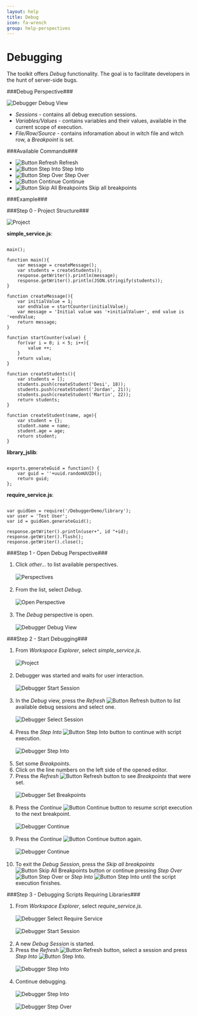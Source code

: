 ```yaml
---
layout: help
title: Debug
icon: fa-wrench
group: help-perspectives
---
```


Debugging
===

The toolkit offers *Debug* functionality. The goal is to facilitate developers in the hunt of server-side bugs.

###Debug Perspective###

![Debugger Debug View](images/features/debugger/5_debugger_debug_view.png)

*	*Sessions* - contains all debug execution sessions.
*	*Variables/Values* - contains variables and their values, available in the current scope of execution.
*	*File/Row/Source* - contains inforamation about in witch file and witch row, a *Breakpoint* is set. 

###Available Commands###

*	![Button Refresh](images/features/debugger/5_button_refresh.png) Refresh
*	![Button Step Into](images/features/debugger/5_button_step_into.png) Step Into
*	![Button Step Over](images/features/debugger/5_button_step_over.png) Step Over
*	![Button Continue](images/features/debugger/5_button_continue.png) Continue
*	![Button Skip All Breakpoints](images/features/debugger/5_button_skip_all_breakpoints.png) Skip all breakpoints


###Example###

###Step 0 - Project Structure###


![Project](images/features/debugger/1_project.png)

**simple_service.js**:
<pre><code>
main();

function main(){
    var message = createMessage();
    var students = createStudents();
    response.getWriter().println(message);
    response.getWriter().println(JSON.stringify(students));
}

function createMessage(){
    var initialValue = 1;
    var endValue = startCounter(initialValue);
	var message = 'Initial value was '+initialValue+', end value is '+endValue;
    return message;
}

function startCounter(value) {
    for(var i = 0; i < 5; i++){
        value ++;
    }
	return value;
}

function createStudents(){
    var students = [];
    students.push(createStudent('Desi', 18));
    students.push(createStudent('Jordan', 21));
    students.push(createStudent('Martin', 22));
    return students;
}

function createStudent(name, age){
    var student = {};
    student.name = name;
    student.age = age;
    return student;
}
</code></pre>

**library_jslib**:
<pre><code>
exports.generateGuid = function() {
    var guid = ''+uuid.randomUUID();
    return guid;
};
</code></pre>

**require_service.js**:
<pre><code>
var guidGen = require('/DebuggerDemo/library');
var user = 'Test User';
var id = guidGen.generateGuid();

response.getWriter().println(user+", id "+id);
response.getWriter().flush();
response.getWriter().close();
</code></pre>

###Step 1 - Open Debug Perspective###

1. Click *other...* to list available perspectives.
<br></br>
![Perspectives](images/features/debugger/3_perspectives.png)
<br></br>
2. From the list, select *Debug*.
<br></br>
![Open Perspective](images/features/debugger/4_open_perspective.png)
<br></br>
3. The *Debug* perspective is open.
<br></br>
![Debugger Debug View](images/features/debugger/5_debugger_debug_view.png)


###Step 2 - Start Debugging###

1. From *Workspace Explorer*, select *simple_service.js*.
<br></br>
![Project](images/features/debugger/1_project.png)
<br></br>
2. Debugger was started and waits for user interaction.
<br></br>
![Debugger Start Session](images/features/debugger/7_debugger_start_session.png)
<br></br>
3. In the *Debug* view, press the *Refresh* ![Button Refresh](images/features/debugger/5_button_refresh.png) button to list available debug sessions and select one.
<br></br>
![Debugger Select Session](images/features/debugger/8_debugger_select_session.png)
<br></br>
4. Press the *Step Into* ![Button Step Into](images/features/debugger/5_button_step_into.png) button to continue with script execution.
<br></br>
![Debugger Step Into](images/features/debugger/9_debugger_step_into.png)
<br></br>
5. Set some *Breakpoints*.
6. Click on the line numbers on the left side of the opened editor.
7. Press the *Refresh* ![Button Refresh](images/features/debugger/5_button_refresh.png) button to see *Breakpoints* that were set.
<br></br>
![Debugger Set Breakpoints](images/features/debugger/10_debugger_set_breakpoints.png)
<br></br>
8. Press the *Continue* ![Button Continue](images/features/debugger/5_button_continue.png) button to resume script execution to the next breakpoint.
<br></br>
![Debugger Continue](images/features/debugger/11_debugger_continue.png)
<br></br>
9. Press the *Continue* ![Button Continue](images/features/debugger/5_button_continue.png) button again.
<br></br>
![Debugger Continue](images/features/debugger/12_debugger_continue.png)
<br></br>
10. To exit the *Debug Session*, press the *Skip all breakpoints* ![Button Skip All Breakpoints](images/features/debugger/5_button_skip_all_breakpoints.png) button or continue pressing *Step Over* ![Button Step Over](images/features/debugger/5_button_step_over.png) or *Step Into* ![Button Step Into](images/features/debugger/5_button_step_into.png) until the script execution finishes.


###Step 3 - Debugging Scripts Requiring Libraries###

1. From *Workspace Explorer*, select *require_service.js*. 
<br></br>
![Debugger Select Require Service](images/features/debugger/15_debugger_select_require_service.png)
<br></br>
![Debugger Start Session](images/features/debugger/16_debugger_start_session.png)
<br></br>
2. A new *Debug Session* is started.
3. Press the *Refresh* ![Button Refresh](images/features/debugger/5_button_refresh.png) button, select a session and 
press *Step Into* ![Button Step Into](images/features/debugger/5_button_step_into.png).
<br></br>
![Debugger Step Into](images/features/debugger/17_debugger_step_into.png)
<br></br>
4. Continue debugging.
<br></br>
![Debugger Step Into](images/features/debugger/18_debugger_step_into.png)
<br></br>
![Debugger Step Over](images/features/debugger/19_debugger_step_over.png)
<br></br>